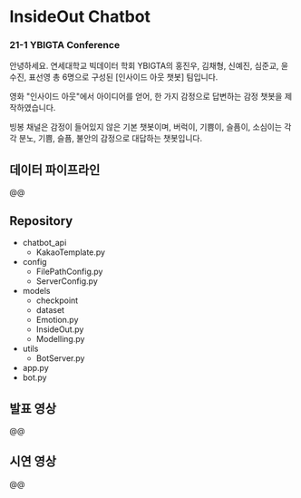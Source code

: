 # InsideOut Chatbot

### 21-1 YBIGTA Conference

안녕하세요. 연세대학교 빅데이터 학회 YBIGTA의 홍진우, 김채형, 신예진, 심준교, 윤수진, 표선영 총 6명으로 구성된 [인사이드 아웃 챗봇] 팀입니다.

영화 "인사이드 아웃"에서 아이디어를 얻어, 한 가지 감정으로 답변하는 감정 챗봇을 제작하였습니다.

빙봉 채널은 감정이 들어있지 않은 기본 챗봇이며, 버럭이, 기쁨이, 슬픔이, 소심이는 각각 분노, 기쁨, 슬픔, 불안의 감정으로 대답하는 챗봇입니다. 


## 데이터 파이프라인
@@


## Repository

- chatbot_api
    * KakaoTemplate.py
- config
    * FilePathConfig.py
    * ServerConfig.py
- models
    * checkpoint
    * dataset
    * Emotion.py
    * InsideOut.py
    * Modelling.py
- utils
    * BotServer.py
- app.py
- bot.py


## 발표 영상
@@

## 시연 영상
@@
